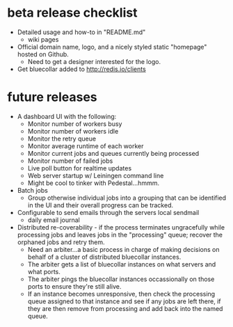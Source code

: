 # beta release checklist
* Detailed usage and how-to in "README.md"
    * wiki pages
* Official domain name, logo, and a nicely styled static "homepage" hosted on Github.
    * Need to get a designer interested for the logo.
* Get bluecollar added to http://redis.io/clients

# future releases
* A dashboard UI with the following:
    * Monitor number of workers busy
    * Monitor number of workers idle
    * Monitor the retry queue
    * Monitor average runtime of each worker
    * Monitor current jobs and queues currently being processed
    * Monitor number of failed jobs
    * Live poll button for realtime updates
    * Web server startup w/ Leiningen command line
    * Might be cool to tinker with Pedestal...hmmm.
* Batch jobs
    * Group otherwise individual jobs into a grouping that can
      be identified in the UI and their overall progress can be
      tracked.
* Configurable to send emails through the servers local sendmail
    * daily email journal
* Distributed re-coverability - if the process terminates ungracefully while processing jobs 
  and leaves jobs in the "processing" queue; recover the orphaned jobs and retry them.
    * Need an arbiter...a basic process in charge of making decisions on behalf of a cluster
      of distributed bluecollar instances.
    * The arbiter gets a list of bluecollar instances on what servers and what ports.
    * The arbiter pings the bluecollar instances occassionally on those ports to ensure they're still alive.
    * If an instance becomes unresponsive, then check the processing queue assigned to that instance and see if
      any jobs are left there, if they are then remove from processing and add back into the named queue.
